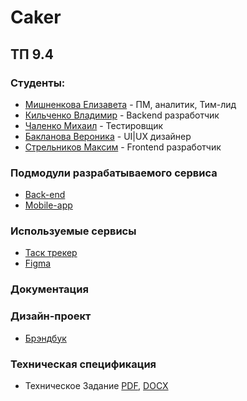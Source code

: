 # Caker

## ТП 9.4

### Студенты:
- [Мишненкова Елизавета](https://github.com/venlesN) - ПМ, аналитик, Тим-лид
- [Кильченко Владимир](https://github.com/ralencode) - Backend разработчик
- [Чаленко Михаил](https://github.com/Mivankir) - Тестировщик
- [Бакланова Вероника](https://github.com/Alex-Sing-bit) - UI|UX дизайнер
- [Стрельников Максим](https://github.com/MaksimStrelnikov) - Frontend разработчик

### Подмодули разрабатываемого сервиса
- [Back-end](https://github.com/MaksimStrelnikov/backend-9.4)
- [Mobile-app](https://github.com/MaksimStrelnikov/mobileApp-9.4)

### Используемые сервисы
- [Таск трекер](https://tracker.yandex.ru/pages/projects/1)
- [Figma](https://www.figma.com/design/RawKKCWpsSWZ3x9qSwJ6tr/PT-main?node-id=4221-5227&t=HYgxnD48BTPlmllP-0)

### Документация
###   Дизайн-проект
  -    [Брэндбук](https://github.com/MaksimStrelnikov/tp-9.4/blob/main/Документация/Дизайн-проект/Брэндбук.pptx)
###   Техническая спецификация
  -    Техническое Задание [PDF](https://github.com/MaksimStrelnikov/tp-9.4/blob/main/Документация/Техническая%20спецификация/Техническое%20Задание.pdf), [DOCX](https://github.com/MaksimStrelnikov/tp-9.4/blob/main/Документация/Техническая%20спецификация/Техническое%20задание.docx)


